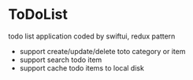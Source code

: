 # ToDoList
todo list application coded by swiftui, redux pattern

- support create/update/delete toto category or item
- support search todo item
- support cache todo items to local disk
